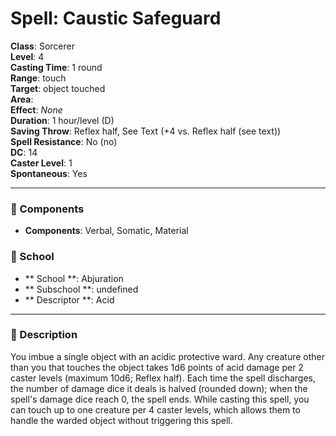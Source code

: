 
# Spell: Caustic Safeguard
**Class**: Sorcerer  
**Level**: 4  
**Casting Time**: 1 round  
**Range**: touch  
**Target**: object touched  
**Area**:   
**Effect**: _None_  
**Duration**: 1 hour/level (D)  
**Saving Throw**: Reflex half, See Text (+4 vs. Reflex half (see text))  
**Spell Resistance**: No (no)  
**DC**: 14  
**Caster Level**: 1  
**Spontaneous**: Yes

---

### 🔮 Components
- **Components**: Verbal, Somatic, Material

### 🏫 School
- ** School **: Abjuration
- ** Subschool **: undefined
- ** Descriptor **: Acid
---

### 📜 Description
You imbue a single object with an acidic protective ward. Any creature other than you that touches the object takes 1d6 points of acid damage per 2 caster levels (maximum 10d6; Reflex half). Each time the spell discharges, the number of damage dice it deals is halved (rounded down); when the spell's damage dice reach 0, the spell ends. While casting this spell, you can touch up to one creature per 4 caster levels, which allows them to handle the warded object without triggering this spell.
